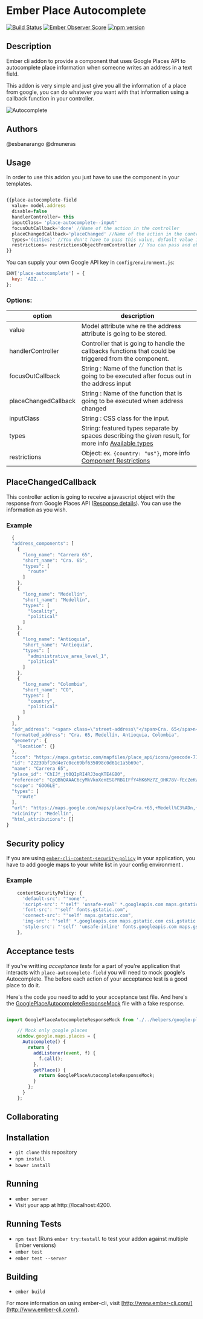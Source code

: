 # Ember Place Autocomplete

[![Build Status](https://travis-ci.org/dmuneras/ember-place-autocomplete.svg?branch=master)](https://travis-ci.org/dmuneras/ember-place-autocomplete) [![Ember Observer Score](http://emberobserver.com/badges/ember-place-autocomplete.svg)](http://emberobserver.com/addons/ember-place-autocomplete) [![npm version](https://badge.fury.io/js/ember-place-autocomplete.svg)](https://badge.fury.io/js/ember-place-autocomplete)

## Description

Ember cli addon to provide a component that uses Google Places API to autocomplete place information when someone writes an address
in a text field.

This addon is very simple and just give you all the information of a place from google, you can do whatever you want with that information
using a callback function in your controller.

![Autocomplete](http://i.imgur.com/wzGgfiY.gif)

## Authors

@esbanarango
@dmuneras

## Usage

In order to use this addon you just have to use the component in your templates.

```js

{{place-autocomplete-field
  value= model.address
  disable=false
  handlerController= this
  inputClass= 'place-autocomplete--input'
  focusOutCallback='done' //Name of the action in the controller
  placeChangedCallback='placeChanged' //Name of the action in the controller
  types='(cities)' //You don't have to pass this value, default value is 'geocode'
  restrictions= restrictionsObjectFromController // You can pass and object with restriction options.
}}

```

You can supply your own Google API key in `config/environment.js`:

```js
ENV['place-autocomplete'] = {
  key: 'AIZ...'
};
```


### Options:

**option**             | **description**
---                    | ---                 |
value                  | Model attribute whe re the address attribute is going to be stored.
handlerController      | Controller that is going to handle the callbacks functions that could be triggered from the component.
focusOutCallback       | String : Name of the function that is going to be executed after focus out in the address input
placeChangedCallback   | String : Name of the function that is going to be executed when address changed
inputClass             | String : CSS class for the input.
types                  | String: featured types separate by spaces describing the given result, for more info [Available types](https://developers.google.com/places/supported_types#table3)
restrictions           | Object: ex. `{country: "us"}`, more info [Component Restrictions](https://developers.google.com/maps/documentation/javascript/examples/geocoding-component-restriction)


## PlaceChangedCallback

This controller action is going to receive a javascript object with the response from Google Places API ([Response details](https://developers.google.com/places/web-service/details)). You can use the information as you wish.


### Example

```js
  {
  "address_components": [
    {
      "long_name": "Carrera 65",
      "short_name": "Cra. 65",
      "types": [
        "route"
      ]
    },
    {
      "long_name": "Medellín",
      "short_name": "Medellín",
      "types": [
        "locality",
        "political"
      ]
    },
    {
      "long_name": "Antioquia",
      "short_name": "Antioquia",
      "types": [
        "administrative_area_level_1",
        "political"
      ]
    },
    {
      "long_name": "Colombia",
      "short_name": "CO",
      "types": [
        "country",
        "political"
      ]
    }
  ],
  "adr_address": "<span> class=\"street-address\"</span>Cra. 65</spa>n</span>, <span> class=\"locality\"</span>Medellín</spa>n</span>, <span> class=\"region\"</span>Antioquia</spa>n</span>, <span> class=\"country-name\"</span>Colombia</spa>n</span>",
  "formatted_address": "Cra. 65, Medellín, Antioquia, Colombia",
  "geometry": {
    "location": {}
  },
  "icon": "https://maps.gstatic.com/mapfiles/place_api/icons/geocode-71.png",
  "id": "22239bf10d4e7c0cc69bf635098c0d61c1a5b69e",
  "name": "Carrera 65",
  "place_id": "ChIJf_jt0QIpRI4RJ3oqKTE4GB0",
  "reference": "CpQBhQAAAC6cyMkVkoXenESGPRBGIFfY4hK6Mz7Z_OHK78V-fEcZeKwvB6Hh4vTh42NpH_8CuFBDNxx6-GObDN0VYsF9wEy3Sqn85-r15w2pG6VUZb8L4xUBTQiFE5_7hpOO7SbQhuQ_DJQj0OsA5HzmdCCsn4P9JFn_UEy05haFsF4wIDQIZrIt7PYdvVvZpuuohJBhxxIQHFOm6bZXMG6aCTQeRTsBThoUAUWEkPRslBO2jYpJBLsvTNC9QXU",
  "scope": "GOOGLE",
  "types": [
    "route"
  ],
  "url": "https://maps.google.com/maps/place?q=Cra.+65,+Medell%C3%ADn,+Antioquia,+Colombia&&ftid=0x8e442902d1edf87f:0x1d183831292a7a27",
  "vicinity": "Medellín",
  "html_attributions": []
}

```

## Security policy

If you are using [`ember-cli-content-security-policy`](https://github.com/rwjblue/ember-cli-content-security-policy) in your application, you have to add google maps to your white list in your config environment .

### Example

```js
    contentSecurityPolicy: {
      'default-src': "'none'",
      'script-src': "'self' 'unsafe-eval' *.googleapis.com maps.gstatic.com",
      'font-src': "'self' fonts.gstatic.com",
      'connect-src': "'self' maps.gstatic.com",
      'img-src': "'self' *.googleapis.com maps.gstatic.com csi.gstatic.com data:",
      'style-src': "'self' 'unsafe-inline' fonts.googleapis.com maps.gstatic.com assets-cdn.github.com"
    },

```

## Acceptance tests

If you're writting _acceptance tests_ for a part of you're application that interacts with `place-autocomplete-field` you will need to mock google's Autocomplete. The before each action of your acceptance test is a good place to do it.

Here's the code you need to add to your acceptance test file. And here's the [GooglePlaceAutocompleteResponseMock](https://github.com/dmuneras/ember-place-autocomplete/blob/master/tests/helpers/google-place-autocomplete-response-mock.js) file with a fake response.

```js

import GooglePlaceAutocompleteResponseMock from './../helpers/google-place-autocomplete-response-mock';

    // Mock only google places
    window.google.maps.places = {
      Autocomplete() {
        return {
          addListener(event, f) {
            f.call();
          },
          getPlace() {
            return GooglePlaceAutocompleteResponseMock;
          }
        };
      }
    };
```

## Collaborating


## Installation

* `git clone` this repository
* `npm install`
* `bower install`

## Running

* `ember server`
* Visit your app at http://localhost:4200.

## Running Tests
* `npm test` (Runs `ember try:testall` to test your addon against multiple Ember versions)
* `ember test`
* `ember test --server`

## Building

* `ember build`

For more information on using ember-cli, visit [http://www.ember-cli.com/](http://www.ember-cli.com/).
